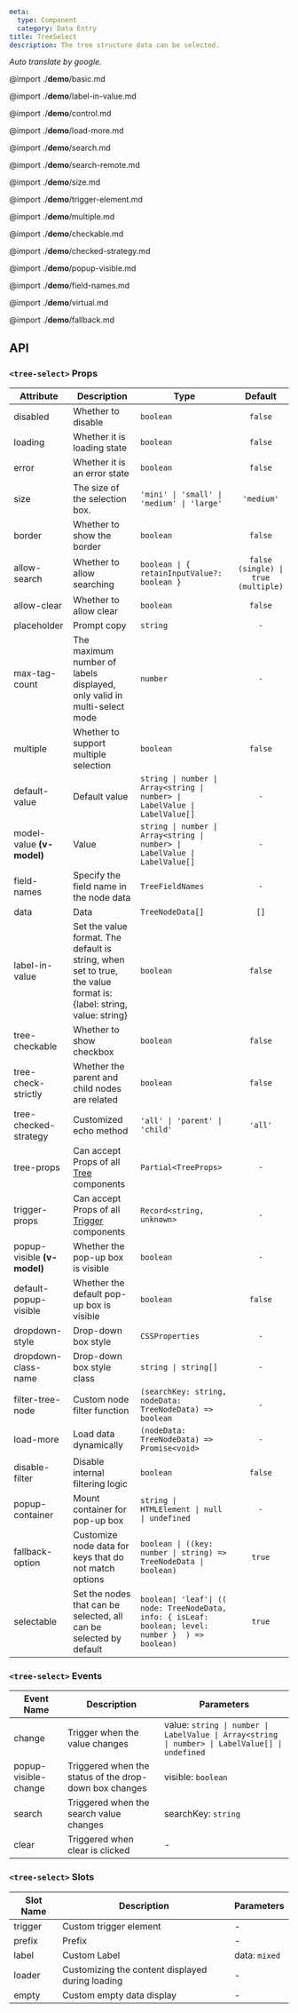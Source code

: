 ```yaml
meta:
  type: Component
  category: Data Entry
title: TreeSelect
description: The tree structure data can be selected.
```

*Auto translate by google.*

@import ./__demo__/basic.md

@import ./__demo__/label-in-value.md

@import ./__demo__/control.md

@import ./__demo__/load-more.md

@import ./__demo__/search.md

@import ./__demo__/search-remote.md

@import ./__demo__/size.md

@import ./__demo__/trigger-element.md

@import ./__demo__/multiple.md

@import ./__demo__/checkable.md

@import ./__demo__/checked-strategy.md

@import ./__demo__/popup-visible.md

@import ./__demo__/field-names.md

@import ./__demo__/virtual.md

@import ./__demo__/fallback.md

## API


### `<tree-select>` Props

|Attribute|Description|Type|Default|
|---|---|---|:---:|
|disabled|Whether to disable|`boolean`|`false`|
|loading|Whether it is loading state|`boolean`|`false`|
|error|Whether it is an error state|`boolean`|`false`|
|size|The size of the selection box.|`'mini' \| 'small' \| 'medium' \| 'large'`|`'medium'`|
|border|Whether to show the border|`boolean`|`false`|
|allow-search|Whether to allow searching|`boolean \| { retainInputValue?: boolean }`|`false (single) \| true (multiple)`|
|allow-clear|Whether to allow clear|`boolean`|`false`|
|placeholder|Prompt copy|`string`|`-`|
|max-tag-count|The maximum number of labels displayed, only valid in multi-select mode|`number`|`-`|
|multiple|Whether to support multiple selection|`boolean`|`false`|
|default-value|Default value|`string \| number \| Array<string \| number> \| LabelValue \| LabelValue[]`|`-`|
|model-value **(v-model)**|Value|`string \| number \| Array<string \| number> \| LabelValue \| LabelValue[]`|`-`|
|field-names|Specify the field name in the node data|`TreeFieldNames`|`-`|
|data|Data|`TreeNodeData[]`|`[]`|
|label-in-value|Set the value format. The default is string, when set to true, the value format is: {label: string, value: string}|`boolean`|`false`|
|tree-checkable|Whether to show checkbox|`boolean`|`false`|
|tree-check-strictly|Whether the parent and child nodes are related|`boolean`|`false`|
|tree-checked-strategy|Customized echo method|`'all' \| 'parent' \| 'child'`|`'all'`|
|tree-props|Can accept Props of all [Tree](/vue/component/tree) components|`Partial<TreeProps>`|`-`|
|trigger-props|Can accept Props of all [Trigger](/vue/component/trigger) components|`Record<string, unknown>`|`-`|
|popup-visible **(v-model)**|Whether the pop-up box is visible|`boolean`|`-`|
|default-popup-visible|Whether the default pop-up box is visible|`boolean`|`false`|
|dropdown-style|Drop-down box style|`CSSProperties`|`-`|
|dropdown-class-name|Drop-down box style class|`string \| string[]`|`-`|
|filter-tree-node|Custom node filter function|`(searchKey: string, nodeData: TreeNodeData) => boolean`|`-`|
|load-more|Load data dynamically|`(nodeData: TreeNodeData) => Promise<void>`|`-`|
|disable-filter|Disable internal filtering logic|`boolean`|`false`|
|popup-container|Mount container for pop-up box|`string \| HTMLElement \| null \| undefined`|`-`|
|fallback-option|Customize node data for keys that do not match options|`boolean \| ((key: number \| string) => TreeNodeData \| boolean)`|`true`|
|selectable|Set the nodes that can be selected, all can be selected by default|`boolean\| 'leaf'\| ((    node: TreeNodeData,    info: { isLeaf: boolean; level: number }  ) => boolean)`|`true`|
### `<tree-select>` Events

|Event Name|Description|Parameters|
|---|---|---|
|change|Trigger when the value changes|value: `string \| number \| LabelValue \| Array<string \| number> \| LabelValue[] \| undefined`|
|popup-visible-change|Triggered when the status of the drop-down box changes|visible: `boolean`|
|search|Triggered when the search value changes|searchKey: `string`|
|clear|Triggered when clear is clicked|-|
### `<tree-select>` Slots

|Slot Name|Description|Parameters|
|---|---|---|
|trigger|Custom trigger element|-|
|prefix|Prefix|-|
|label|Custom Label|data: `mixed`|
|loader|Customizing the content displayed during loading|-|
|empty|Custom empty data display|-|


